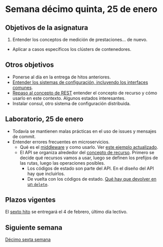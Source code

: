 # Semana décimo quinta, 25 de enero

## Objetivos de la asignatura

1. Entender los conceptos de medición de prestaciones... de nuevo.
- Aplicar a casos específicos los clústers de contenedores.

## Otros objetivos

- Ponerse al día en la entrega de hitos anteriores.
- [Entender los sistemas de configuración, incluyendo los interfaces comunes](http://jj.github.io/CC/documentos/temas/Configuracion_microservicios).
- [Repaso al concepto de REST](http://jj.github.io/CC/documentos/temas/REST) entender
  el concepto de recurso y cómo usarlo en este contexto. Algunos
  estados interesantes.
- Instalar consul, otro sistema de configuración distribuida.

## Laboratorio, 25 de enero
- Todavía se mantienen malas prácticas en el uso de issues y mensajes
  de commit.
- Entender errores frecuentes en microservicios.
    - Qué es
    el [middleware](http://jj.github.io/CC/documentos/temas/Microservicios.html#rutas-y-middleware) y
    como
    usarlo. Ver
    [este ejemplo actualizado](https://github.com/JJ/tests-python/blob/master/HitosIV/hugitos.py).
    - El API se organiza alrededor del [concepto de
      recurso](http://jj.github.io/CC/documentos/temas/Microservicios.html#rutas-y-middleware). Primero
      se decide qué recursos vamos a usar, luego se definen los
      prefijos de las rutas, luego las operaciones posibles.
      - Los códigos de estado son parte del API. En el diseño del API
      hay que incluirlos.
      - De vuelta con los códigos de estado. [Qué hay que devolver en un `delete`](https://stackoverflow.com/questions/2342579/http-status-code-for-update-and-delete).

## Plazos vigentes

El [sexto hito](http://jj.github.io/CC/documentos/proyecto/6.Compose)
se entregará el 4 de febrero, último día lectivo.

## Siguiente semana

[Décimo sexta semana](16-semana.md)

